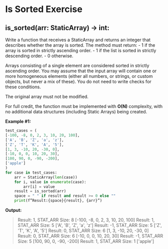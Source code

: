 # Is Sorted Exercise

## **is_sorted**(arr: StaticArray) -> int:

Write a function that receives a StaticArray and returns an integer that describes whether the array is sorted. The method must return: - 1 if the array is sorted in strictly ascending order. - 1 if the list is sorted in strictly descending order. - 0 otherwise.

Arrays consisting of a single element are considered sorted in strictly ascending order.
You may assume that the input array will contain one or more homogeneous elements (either all numbers, or strings, or custom objects, but never a mix of these). You do not need to write checks for these conditions.

The original array must not be modified.

For full credit, the function must be implemented with **O(N)** complexity, with no additional data structures (including Static Arrays) being created.

**Example #1:**

```python
test_cases = (
[-100, -8, 0, 2, 3, 10, 20, 100],
['A', 'B', 'Z', 'a', 'z'],
['Z', 'T', 'K', 'A', '5'],
[1, 3, -10, 20, -30, 0],
[-10, 0, 0, 10, 20, 30],
[100, 90, 0, -90, -200],
['apple']
)
for case in test_cases:
    arr = StaticArray(len(case))
    for i, value in enumerate(case):
        arr[i] = value
    result = is_sorted(arr)
    space = " " if result and result >= 0 else ""
    print(f”Result:{space}{result}, {arr}”)

```

**Output:**

> Result: 1, STAT_ARR Size: 8 [-100, -8, 0, 2, 3, 10, 20, 100]
> Result: 1, STAT_ARR Size: 5 ['A', 'B', 'Z', 'a', 'z']
> Result: -1, STAT_ARR Size: 5 ['Z', 'T', 'K', 'A', '5']
> Result: 0, STAT_ARR Size: 6 [1, 3, -10, 20, -30, 0]
> Result: 0, STAT_ARR Size: 6 [-10, 0, 0, 10, 20, 30]
> Result: -1, STAT_ARR Size: 5 [100, 90, 0, -90, -200]
> Result: 1, STAT_ARR Size: 1 ['apple']
